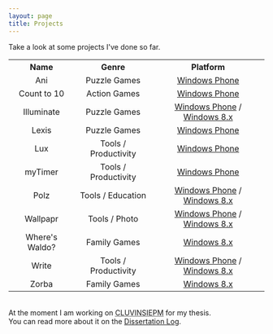 ```yaml
---
layout: page
title: Projects
---
```


<div class="message">
  Take a look at some projects I've done so far.  
</div>

<table align="center">
  <tr>
    <th>Name</th>
    <th>Genre</th>		
    <th>Platform</th>
  </tr>

  <tr>
    <td align="center">Ani</td>
    <td align="center">Puzzle Games</td>		
    <td align="center"><a href="http://www.windowsphone.com/en-us/store/app/animate/8ba2b8ac-0c82-4ac5-af37-e0f2a8a60d92" target="_blank">Windows Phone</a></td>
  </tr> 

  <tr>
    <td align="center">Count to 10</td>
    <td align="center">Action Games</td>		
    <td align="center"><a href="http://www.windowsphone.com/en-us/store/app/count-to-10/ce6964a1-2295-45db-a549-f085bc4478e1" target="_blank">Windows Phone</a></td>
  </tr>  

  <tr>
    <td align="center">Illuminate</td>
    <td align="center">Puzzle Games</td>		
    <td align="center"><a href="https://www.windowsphone.com/en-us/store/app/illuminate/22ff1d1d-7bc0-49ae-b92f-c8c7dde81348" target="_blank">Windows Phone</a> / <a href="http://apps.microsoft.com/windows/en-us/app/illuminate/543c7336-4388-4dee-8d66-b9fd552939af" target="_blank">Windows 8.x</a> </td>
  </tr>  

  <tr>
    <td align="center">Lexis</td>
    <td align="center">Puzzle Games</td>		
    <td align="center"><a href="http://www.windowsphone.com/en-us/store/app/lexis/07ed7bb9-0ad8-40b3-9a73-2d6b383cc74d" target="_blank">Windows Phone</a></td>
  </tr>

  <tr>
    <td align="center">Lux</td>
    <td align="center">Tools / Productivity</td>		
    <td align="center"><a href="http://www.windowsphone.com/en-us/store/app/lux/f0186aed-1fac-4ae0-899b-a2e72c467c3c" target="_blank">Windows Phone</a></td>
  </tr>  

  <tr>
    <td align="center">myTimer</td>
    <td align="center">Tools / Productivity</td>		
    <td align="center"><a href="http://www.windowsphone.com/en-us/store/app/mytimer/38ac6707-6e97-4c94-94cf-1f98850ac7e5" target="_blank">Windows Phone</a></td>
  </tr> 

  <tr>
    <td align="center">Polz</td>
    <td align="center">Tools / Education</td>		
    <td align="center"><a href="http://www.windowsphone.com/en-us/store/app/polz/70cd09a6-b5bb-4c4e-9f92-3fef0ad76464" target="_blank">Windows Phone</a> / <a href="http://apps.microsoft.com/windows/en-us/app/polz/6e2997cf-1be4-4fe9-a943-13dd72f237a0" target="_blank">Windows 8.x</a></td>
  </tr> 

  <tr>
    <td align="center">Wallpapr</td>
    <td align="center">Tools / Photo</td>		
    <td align="center"><a href="http://www.windowsphone.com/en-us/store/app/wallpapr/32b00be5-e1a3-4555-860a-d8e1121358b2" target="_blank">Windows Phone</a> / <a href="http://apps.microsoft.com/windows/en-us/app/wallpapr-hd/89b427e4-2056-4445-9f16-6f88d6f3b20f" target="_blank">Windows 8.x</a></td>
  </tr> 

  <tr>
    <td align="center">Where's Waldo? </td>
    <td align="center">Family Games</td>		
    <td align="center"><a href="http://apps.microsoft.com/windows/en-us/app/wheres-waldo/744c64b5-837f-4e02-8f47-073b2ad0379d" target="_blank">Windows 8.x</a></td>
  </tr> 

  <tr>
    <td align="center">Write</td>
    <td align="center">Tools / Productivity</td>		
    <td align="center"><a href="http://www.windowsphone.com/en-us/store/app/write/252fe877-c47c-4c7e-8e72-ea92ee583b91" target="_blank">Windows Phone</a> / <a href="http://apps.microsoft.com/windows/en-us/app/2af999dd-9df9-4b8d-a11b-b7c85e69c2f4" target="_blank">Windows 8.x</a></td>
  </tr>

  <tr>
    <td align="center">Zorba</td>
    <td align="center">Family Games</td>		
    <td align="center"><a href="http://apps.microsoft.com/windows/en-us/app/zorba/09af9525-6c99-4901-bd57-6b44a69b3dd6" target="_blank">Windows 8.x</a></td>
  </tr>     
</table>
<br>
<div class="message">
  At the moment I am working on <abbr title="Collaborative Localization Using a Visual-Inertia Navigation System In Evader-Pursuer Maneuvers">CLUVINSIEPM</abbr> for my thesis.  
</div>
You can read more about it on the <a href="http://www.thebrainstorm.gr/index.php/portfolio/cluvinsiepm/" target="_blank">Dissertation Log</a>.

